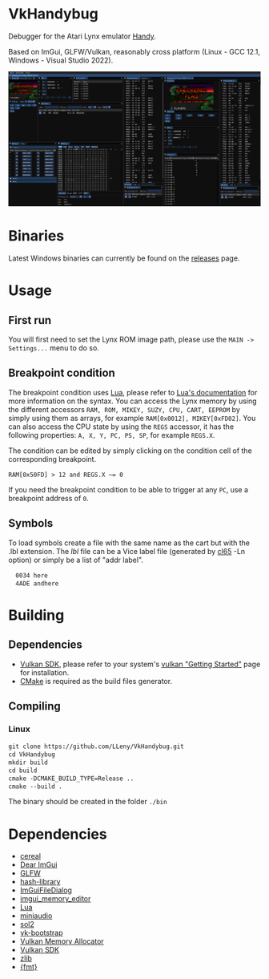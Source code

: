 # VkHandybug

Debugger for the Atari Lynx emulator [Handy](https://handy.sourceforge.net/).

Based on ImGui, GLFW/Vulkan, reasonably cross platform (Linux - GCC 12.1, Windows - Visual Studio 2022).

![](/assets/screen1.jpg)

# Binaries
Latest Windows binaries can currently be found on the [releases](https://github.com/LLeny/VkHandybug/releases) page.

# Usage
## First run
You will first need to set the Lynx ROM image path, please use the ```MAIN -> Settings...``` menu to do so.

## Breakpoint condition
The breakpoint condition uses [Lua](https://www.lua.org/), please refer to [Lua's documentation](https://www.lua.org/docs.html) for more information on the syntax.
You can access the Lynx memory by using the different accessors ```RAM, ROM, MIKEY, SUZY, CPU, CART, EEPROM``` by simply using them as arrays, for example ```RAM[0x0012], MIKEY[0xFD02]```.
You can also access the CPU state by using the ```REGS``` accessor, it has the following properties: ```A, X, Y, PC, PS, SP```, for example ```REGS.X```. 

The condition can be edited by simply clicking on the condition cell of the corresponding breakpoint.
```
RAM[0x50FD] > 12 and REGS.X ~= 0
```

If you need the breakpoint condition to be able to trigger at any ```PC```, use a breakpoint address of ```0```.

## Symbols
To load symbols create a file with the same name as the cart but with the .lbl extension.
The *lbl* file can be a Vice label file (generated by [cl65](https://cc65.github.io/doc/cl65.html) -Ln option) or simply be a list of "addr label".

```
  0034 here
  4ADE andhere
```

# Building
## Dependencies

- [Vulkan SDK](https://www.lunarg.com/vulkan-sdk/), please refer to your system's [vulkan "Getting Started"](https://www.lunarg.com/vulkan-sdk/) page for installation.
- [CMake](https://cmake.org/) is required as the build files generator.

## Compiling
### Linux
 ```
 git clone https://github.com/LLeny/VkHandybug.git
 cd VkHandybug
 mkdir build
 cd build
 cmake -DCMAKE_BUILD_TYPE=Release ..
 cmake --build .
 ```
 
 The binary should be created in the folder ```./bin```

 # Dependencies
 - [cereal](https://uscilab.github.io/cereal/)
 - [Dear ImGui](https://github.com/ocornut/imgui)
 - [GLFW](https://www.glfw.org/)
 - [hash-library](https://create.stephan-brumme.com/hash-library/)
 - [ImGuiFileDialog](https://github.com/aiekick/ImGuiFileDialog)
 - [imgui_memory_editor](https://github.com/ocornut/imgui_club)
 - [Lua](https://www.lua.org/)
 - [miniaudio](https://miniaud.io/)
 - [sol2](https://github.com/ThePhD/sol2)
 - [vk-bootstrap](https://github.com/charles-lunarg/vk-bootstrap)
 - [Vulkan Memory Allocator](https://gpuopen.com/vulkan-memory-allocator/)
 - [Vulkan SDK](https://www.lunarg.com/vulkan-sdk/)
 - [zlib](https://github.com/madler/zlib)
 - [{fmt}](https://fmt.dev/latest/index.html)
